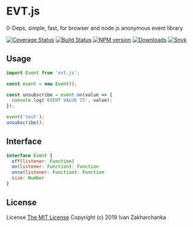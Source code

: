 # EVT.js

0-Deps, simple, fast, for browser and node js anonymous event library

[![Coverage Status][codecov-image]][codecov-url]
[![Build Status][travis-image]][travis-url]
[![NPM version][npm-image]][npm-url]
[![Downloads][downloads-image]][npm-url]
[![Snyk][snyk-image]][snyk-url]

## Usage

```js
import Event from 'evt.js';

const event = new Event();

const unsubscribe = event.on(value => {
  console.log('EVENT VALUE IS', value);
});

event('test');
unsubscribe();
```

## Interface

```js
interface Event {
  off(listener: Function)
  on(listener: Function): Function
  once(listener: Function): Function
  size: Number
}
```

## License
License [The MIT License](http://opensource.org/licenses/MIT)
Copyright (c) 2019 Ivan Zakharchanka

[npm-url]: https://www.npmjs.com/package/evt.js
[downloads-image]: https://img.shields.io/npm/dw/evt.js.svg?maxAge=43200
[npm-image]: https://img.shields.io/npm/v/evt.js.svg?maxAge=43200
[travis-url]: https://travis-ci.org/3axap4eHko/evt.js
[travis-image]: https://travis-ci.org/3axap4eHko/evt.js.svg?branch=master
[codecov-url]: https://codecov.io/gh/3axap4eHko/evt.js
[codecov-image]: https://img.shields.io/codecov/c/github/3axap4eHko/evt.js/master.svg?maxAge=43200
[snyk-url]: https://snyk.io/test/npm/evt.js/latest
[snyk-image]: https://img.shields.io/snyk/vulnerabilities/github/3axap4eHko/evt.js.svg?maxAge=43200

